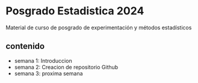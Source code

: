 # Posgrado Estadistica 2024
Material de curso de posgrado de experimentación y métodos estadísticos

## contenido

- semana 1: Introduccion
- semana 2: Creacion de repositorio Github
- semana 3: proxima semana
